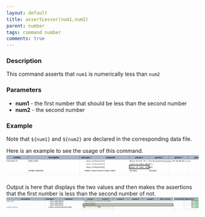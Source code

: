 ```yaml
---
layout: default
title: assertLesser(num1,num2)
parent: number
tags: command number
comments: true
---
```



### Description
This command asserts that `num1` is numerically less than `num2`


### Parameters
- **num1** - the first number that should be less than the second number
- **num2** - the second number


### Example
Note that `${num1}` and `${num2}` are declared in the corresponding data file.

Here is an example to see the usage of this command.<br/>
![](image/assertLesser_01.png)

Output is here that displays the two values and then makes the assertions that the first number is less than the 
second number of not.<br/>
![](image/assertLesser_02.png)
